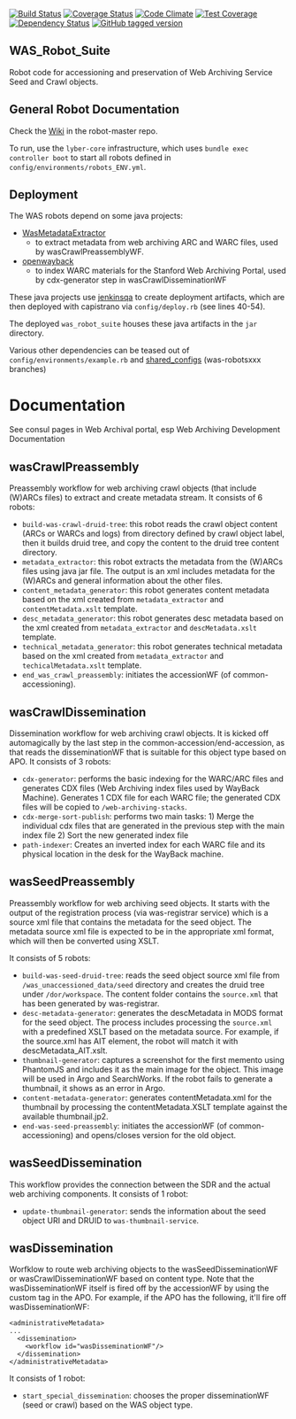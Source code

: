 [![Build Status](https://travis-ci.org/sul-dlss/was_robot_suite.svg?branch=was-robots-base)](https://travis-ci.org/sul-dlss/was_robot_suite)
[![Coverage Status](https://coveralls.io/repos/sul-dlss/was_robot_suite/badge.png)](https://coveralls.io/r/sul-dlsswas_robot_suite)
[![Code Climate](https://codeclimate.com/github/sul-dlss/was_robot_suite/badges/gpa.svg)](https://codeclimate.com/github/sul-dlss/was_robot_suite)
[![Test Coverage](https://codeclimate.com/github/sul-dlss/was_robot_suite/badges/coverage.svg)](https://codeclimate.com/github/sul-dlss/was_robot_suite/coverage)
[![Dependency Status](https://gemnasium.com/badges/github.com/sul-dlss/was_robot_suite.svg)](https://gemnasium.com/github.com/sul-dlss/was_robot_suite)
[![GitHub tagged version](https://badge.fury.io/gh/sul-dlss%2Fwas_robot_suite.svg)](https://badge.fury.io/gh/sul-dlss%2Fwas_robot_suite)

WAS_Robot_Suite
---------------

Robot code for accessioning and preservation of Web Archiving Service Seed and Crawl objects.

## General Robot Documentation

Check the [Wiki](https://github.com/sul-dlss/robot-master/wiki) in the robot-master repo.

To run, use the `lyber-core` infrastructure, which uses `bundle exec controller boot`
to start all robots defined in `config/environments/robots_ENV.yml`.

## Deployment

The WAS robots depend on some java projects:

- [WasMetadataExtractor](https://github.com/sul-dlss/WASMetadataExtractor)
  - to extract metadata from web archiving ARC and WARC files, used by wasCrawlPreassemblyWF.
- [openwayback](https://github.com/sul-dlss/openwayback)
  - to index WARC materials for the Stanford Web Archiving Portal, used by cdx-generator step in wasCrawlDisseminationWF

These java projects use [jenkinsqa](https://jenkinsqa.stanford.edu/) to create deployment artifacts, which are then deployed with capistrano via `config/deploy.rb` (see lines 40-54).

The deployed `was_robot_suite` houses these java artifacts in the `jar` directory.

Various other dependencies can be teased out of `config/environments/example.rb` and [shared_configs](https://github.com/sul-dlss/shared_configs) (was-robotsxxx branches)

# Documentation

See consul pages in Web Archival portal, esp Web Archiving Development Documentation

## wasCrawlPreassembly

Preassembly workflow for web archiving crawl objects (that include (W)ARCs files) to extract and create metadata stream.  It consists of 6 robots:

* `build-was-crawl-druid-tree`: this robot reads the crawl object content (ARCs or WARCs and logs) from directory defined by crawl object label, then it builds druid tree, and copy the content to the druid tree content directory.
* `metadata_extractor`: this robot extracts the metadata from the (W)ARCs files using java jar file. The output is an xml includes metadata for the (W)ARCs and general information about the other files.
* `content_metadata_generator`: this robot generates content metadata based on the xml created from `metadata_extractor` and `contentMetadata.xslt` template.
* `desc_metadata_generator`: this robot generates desc metadata based on the xml created from `metadata_extractor` and `descMetadata.xslt` template.
* `technical_metadata_generator`: this robot generates technical metadata based on the xml created from `metadata_extractor` and `techicalMetadata.xslt` template.
* `end_was_crawl_preassembly`: initiates the accessionWF (of common-accessioning).

## wasCrawlDissemination

Dissemination workflow for web archiving crawl objects.  It is kicked off automagically by the last step in the common-accession/end-accession, as that reads the disseminationWF that is suitable for this object type based on APO. It consists of 3 robots:

* `cdx-generator`: performs the basic indexing for the WARC/ARC files and generates CDX files (Web Archiving index files used by WayBack Machine). Generates 1 CDX file for each WARC file; the generated CDX files will be copied to `/web-archiving-stacks`.
* `cdx-merge-sort-publish`: performs two main tasks:  1) Merge the individual cdx files that are generated in the previous step with the main index file 2) Sort the new generated index file
* `path-indexer`: Creates an inverted index for each WARC file and its physical location in the desk for the WayBack machine.

## wasSeedPreassembly

Preassembly workflow for web archiving seed objects.  It starts with the output of the registration process (via was-registrar service) which is a source xml file that contains the metadata for the seed object.  The metadata source xml file is expected to be in the appropriate xml format, which will then be converted using XSLT.

It consists of 5 robots:

* `build-was-seed-druid-tree`: reads the seed object source xml file from `/was_unaccessioned_data/seed` directory and creates the druid tree under `/dor/workspace`. The content folder contains the `source.xml` that has been generated by was-registrar.
* `desc-metadata-generator`: generates the descMetadata in MODS format for the seed object. The process includes processing the `source.xml` with a predefined XSLT based on the metadata source. For example, if the source.xml has <source>AIT</source> element, the robot will match it with descMetadata_AIT.xslt.
* `thumbnail-generator`: captures a screenshot for the first memento using PhantomJS and includes it as the main image for the object. This image will be used in Argo and SearchWorks.  If the robot fails to generate a thumbnail, it shows as an error in Argo.
* `content-metadata-generator`: generates contentMetadata.xml for the thumbnail by processing the contentMetadata.XSLT template against the available thumbnail.jp2.
* `end-was-seed-preassembly`: initiates the accessionWF (of common-accessioning) and opens/closes version for the old object.

## wasSeedDissemination

This workflow provides the connection between the SDR and the actual web archiving components.  It consists of 1 robot:

* `update-thumbnail-generator`: sends the information about the seed object URI and DRUID to `was-thumbnail-service`.

## wasDissemination

Worfklow to route web archiving objects to the wasSeedDisseminationWF or wasCrawlDisseminationWF based on content type.  Note that the wasDisseminationWF itself is fired off by the accessionWF by using the custom <dissemination><workflow> tag in the APO. For example, if the APO has the following, it'll fire off wasDisseminationWF:

```
<administrativeMetadata>
...
  <dissemination>
    <workflow id="wasDisseminationWF"/>
  </dissemination>
</administrativeMetadata>
```

It consists of 1 robot:

* `start_special_dissemination`: chooses the proper disseminationWF (seed or crawl) based on the WAS object type.
